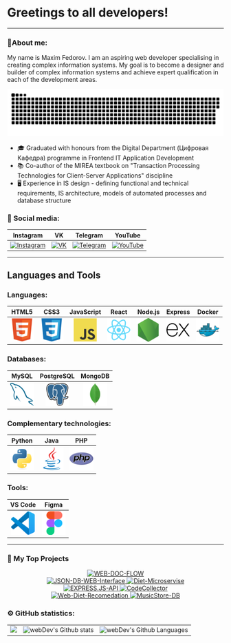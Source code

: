 # Greetings to all developers! 
---
### :cowboy_hat_face:About me:

<!-- <img src="https://media.giphy.com/media/wwg1suUiTbCY8H8vIA/giphy-downsized-large.gif" width="50px"> -->

My name is Maxim Fedorov. I am an aspiring web developer specialising in creating complex information systems. My goal is to become a designer and builder of complex information systems and achieve expert qualification in each of the development areas.

<p align="center">
 <img width="600" src="assets/github-snake.svg" alt="snake"/>
</p>


- 🎓 Graduated with honours from the Digital Department (Цифровая Кафедра) programme in Frontend IT Application Development
- 📚 Co-author of the MIREA textbook on "Transaction Processing Technologies for Client-Server Applications" discipline
- 🖥 Experience in IS design - defining functional and technical requirements, IS architecture, models of automated processes and database structure


### 🤝 Social media:

| Instagram | VK | Telegram | YouTube |
|----------|----------|----------|----------|
| <div align="center"><a href="https://instagram.com/maxikfedorov" target="_blank"><img src="https://cdn-icons-png.flaticon.com/512/174/174855.png" width="40" height="40" alt="Instagram" /></a></div> | <div align="center"><a href="https://vk.com/maxikfedorov" target="_blank"><img src="https://cdn-icons-png.flaticon.com/512/145/145813.png" width="40" height="40" alt="VK" /></a></div> | <div align="center"><a href="https://t.me/maxikfedorov" target="_blank"><img src="https://cdn-icons-png.flaticon.com/512/2111/2111646.png" width="40" height="40" alt="Telegram" /></a></div> | <div align="center"><a href="https://www.youtube.com/@maxikfedorov" target="_blank"><img src="https://cdn-icons-png.flaticon.com/512/3670/3670147.png" width="40" height="40" alt="YouTube" /></a></div> |

---

## Languages and Tools 
<div>

### Languages:
| HTML5 | CSS3 | JavaScript | React | Node.js | Express | Docker |
|----------|----------|----------|----------|----------|----------|----------|
| <div align="center"><img src="https://github.com/devicons/devicon/blob/master/icons/html5/html5-original.svg" title="HTML5"  alt="HTML5" width="55" height="55"/></div> | <div align="center"><img src="https://github.com/devicons/devicon/blob/master/icons/css3/css3-original.svg" title="CSS3"  alt="CSS3" width="55" height="55"/></div> | <div align="center"><img src="https://github.com/devicons/devicon/blob/master/icons/javascript/javascript-original.svg" title="JavaScript" alt="JavaScript" width="55" height="55"/></div> | <div align="center"><img src="https://github.com/devicons/devicon/blob/master/icons/react/react-original.svg" title="React" alt="React" width="55" height="55"/></div> | <div align="center"><img src="https://github.com/devicons/devicon/blob/master/icons/nodejs/nodejs-original.svg" title="Node.js" alt="Node.js" width="55" height="55"/></div> | <div align="center"><img src="https://github.com/devicons/devicon/blob/master/icons/express/express-original.svg" title="Express" alt="Express" width="55" height="55"/></div> | <div align="center"><img src="https://github.com/devicons/devicon/blob/master/icons/docker/docker-original.svg" title="Docker" alt="Docker" width="55" height="55"/></div> |

### Databases:
| MySQL | PostgreSQL | MongoDB |
|----------|----------|----------|
| <div align="center"><img src="https://github.com/devicons/devicon/blob/master/icons/mysql/mysql-original.svg" title="MySQL"  alt="MySQL" width="55" height="55"/></div> | <div align="center"><img src="https://github.com/devicons/devicon/blob/master/icons/postgresql/postgresql-original.svg" title="PostgreSQL"  alt="PostgreSQL" width="55" height="55"/></div> | <div align="center"><img src="https://github.com/devicons/devicon/blob/master/icons/mongodb/mongodb-original.svg" title="MongoDB" alt="MongoDB" width="55" height="55"/></div> |

### Complementary technologies:
| Python | Java | PHP |
|----------|----------|----------|
| <div align="center"><img src="https://github.com/devicons/devicon/blob/master/icons/python/python-original.svg" title="Python"  alt="Python" width="55" height="55"/></div> | <div align="center"><img src="https://github.com/devicons/devicon/blob/master/icons/java/java-original.svg" title="Java"  alt="Java" width="55" height="55"/></div> | <div align="center"><img src="https://github.com/devicons/devicon/blob/master/icons/php/php-original.svg" title="PHP" alt="PHP" width="55" height="55"/></div> |

### Tools:
| VS Code | Figma |
|----------|----------|
| <div align="center"><img src="https://github.com/devicons/devicon/blob/master/icons/vscode/vscode-original.svg" title="VS Code"  alt="VS Code" width="55" height="55"/></div> | <div align="center"><img src="https://github.com/devicons/devicon/blob/master/icons/figma/figma-original.svg" title="Figma"  alt="Figma" width="55" height="55"/></div> |

</div>


---

### 📘 My Top Projects

<div align="center">
  <a href="https://github.com/maxikfedorov/WEB-DOC-FLOW" target="_blank">
    <img src="https://github-readme-stats.vercel.app/api/pin/?username=maxikfedorov&repo=WEB-DOC-FLOW&theme=vision-friendly-dark" alt="WEB-DOC-FLOW">
  </a>
</div>

<div align="center">
  <a href="https://github.com/maxikfedorov/JSON-DB-WEB-Interface" target="_blank">
    <img src="https://github-readme-stats.vercel.app/api/pin/?username=maxikfedorov&repo=JSON-DB-WEB-Interface&theme=vision-friendly-dark" alt="JSON-DB-WEB-Interface">
  </a>
  <a href="https://github.com/maxikfedorov/Diet-Microservise" target="_blank">
    <img src="https://github-readme-stats.vercel.app/api/pin/?username=maxikfedorov&repo=Diet-Microservise&theme=vision-friendly-dark" alt="Diet-Microservise">
  </a>
</div>

<div align="center">
  <a href="https://github.com/maxikfedorov/EXPRESS.JS-API" target="_blank">
    <img src="https://github-readme-stats.vercel.app/api/pin/?username=maxikfedorov&repo=EXPRESS.JS-API&theme=vision-friendly-dark" alt="EXPRESS.JS-API">
  </a>
  <a href="https://github.com/maxikfedorov/CodeCollector" target="_blank">
    <img src="https://github-readme-stats.vercel.app/api/pin/?username=maxikfedorov&repo=CodeCollector&theme=vision-friendly-dark" alt="CodeCollector">
  </a>
</div>

<div align="center">
  <a href="https://github.com/maxikfedorov/Web-Diet-Recomedation" target="_blank">
    <img src="https://github-readme-stats.vercel.app/api/pin/?username=maxikfedorov&repo=Web-Diet-Recomedation&theme=vision-friendly-dark" alt="Web-Diet-Recomedation">
  </a>
  <a href="https://github.com/maxikfedorov/MusicStore-DB" target="_blank">
    <img src="https://github-readme-stats.vercel.app/api/pin/?username=maxikfedorov&repo=MusicStore-DB&theme=vision-friendly-dark" alt="MusicStore-DB">
  </a>
</div>


### ⚙️ GitHub statistics:
<table>
  <tr>
    <td>
      <img src="https://github-readme-stats.vercel.app/api?username=maxikfedorov&show_icons=true&theme=vision-friendly-dark">
    </td>
    <td>
      <img src="http://github-readme-streak-stats.herokuapp.com?user=maxikfedorov&theme=dark&background=000000" alt="webDev's Github stats" />
    </td>
    <td>
      <img alt="webDev's Github Languages" src="https://github-readme-stats-sigma-five.vercel.app/api/top-langs/?username=maxikfedorov&layout=compact&theme=vision-friendly-dark" />
    </td>
  </tr>
</table>




